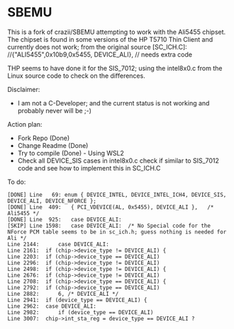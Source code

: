 # SBEMU

This is a fork of crazii/SBEMU attempting to work with the Ali5455 chipset.
The chipset is found in some versions of the HP T5710 Thin Client and currently does not work; from the original source [SC_ICH.C]:
 //{"ALI5455",0x10b9,0x5455, DEVICE_ALI}, // needs extra code

 THP seems to have done it for the SIS_7012; using the intel8x0.c from the Linux source code to check on the differences.

Disclaimer:
- I am not a C-Developer; and the current status is not working and probably never will be ;-)

Action plan:
- Fork Repo (Done)
- Change Readme (Done)
- Try to compile (Done) - Using WSL2
- Check all DEVICE_SIS cases in intel8x0.c check if similar to SIS_7012 code and see how to implement this in SC_ICH.C

To do:
```
[DONE] Line   69: enum { DEVICE_INTEL, DEVICE_INTEL_ICH4, DEVICE_SIS, DEVICE_ALI, DEVICE_NFORCE };
[DONE] Line  409: 	{ PCI_VDEVICE(AL, 0x5455), DEVICE_ALI },   /* Ali5455 */
[DONE] Line  925: 	case DEVICE_ALI:
[SKIP] Line 1598: 	case DEVICE_ALI:  /* No Special code for the NForce PCM table seems to be in sc_ich.h; guess nothing is needed for Ali */
Line 2144: 		case DEVICE_ALI:
Line 2161: 	if (chip->device_type != DEVICE_ALI) {
Line 2203: 	if (chip->device_type == DEVICE_ALI)
Line 2296: 	if (chip->device_type != DEVICE_ALI)
Line 2498: 	if (chip->device_type != DEVICE_ALI) {
Line 2676: 	if (chip->device_type != DEVICE_ALI)
Line 2708: 	if (chip->device_type == DEVICE_ALI) {
Line 2792: 	if (chip->device_type == DEVICE_ALI)
Line 2882: 		6, /* DEVICE_ALI */
Line 2941: 	if (device_type == DEVICE_ALI) {
Line 2962: 	case DEVICE_ALI:
Line 2982: 		if (device_type == DEVICE_ALI)
Line 3007: 	chip->int_sta_reg = device_type == DEVICE_ALI ?
```
